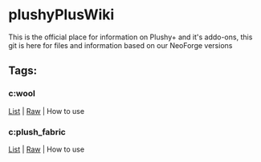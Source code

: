 # plushyPlusWiki
This is the official place for information on Plushy+ and it's addo-ons, this git is here for files and information based on our NeoForge versions

## Tags:
### c:wool
[List](https://github.com/TheShadowModsUK/plushyPlusWiki/blob/main/tags/wool/readme.md) | [Raw](https://github.com/TheShadowModsUK/plushyPlusWiki/blob/main/tags/wool/wool.json) | How to use

### c:plush_fabric
[List](https://github.com/TheShadowModsUK/plushyPlusWiki/blob/main/tags/fabric/readme.md) | [Raw](https://github.com/TheShadowModsUK/plushyPlusWiki/blob/main/tags/fabric/plush_fabric.json) | How to use
